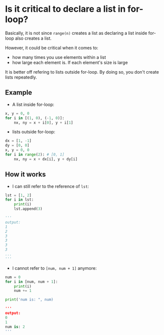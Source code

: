 # Is it critical to declare a list in for-loop?

Basically, it is not since `range(n)` creates a list as declaring a list inside for-loop also creates a list. 

However, it could be critical when it comes to:
- how many times you use elements within a list 
- how large each element is. If each element's size is large 

It is better off refering to lists outside for-loop. By doing so, you don't create lists repeatedly. 

## Example

- A list inside for-loop:

```python
x, y = 0, 0
for i in [(1, 0), (-1, 0)]:
    nx, ny = x + i[0], y + i[1] 
```

- lists outside for-loop:

```python
dx = [1, -1]
dy = [0, 0]
x, y = 0, 0
for i in range(2): # [0, 1]
    nx, ny = x + dx[i], y + dy[i] 
```

## How it works

- I can still refer to the reference of `lst`:

```python
lst = [1, 2]
for i in lst:
    print(i)
    lst.append(3)

'''
output:
1
2
3
3
3
3
...
'''
```

- I cannot refer to `[num, num + 1]` anymore:

```python
num = 0
for i in [num, num + 1]:
    print(i)
    num += 1

print('num is: ", num)

'''
output:
0
1
num is: 2
'''
```

